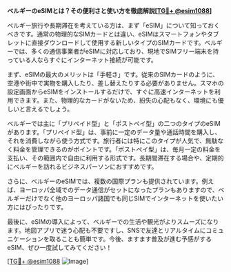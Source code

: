 **ベルギーのeSIMとは？その便利さと使い方を徹底解説[[TG💪+ @esim1088](https://t.me/s/esim1088)]**

ベルギー旅行や長期滞在を考えている方は、まず「eSIM」について知っておくべきです。通常の物理的なSIMカードとは違い、eSIMはスマートフォンやタブレットに直接ダウンロードして使用する新しいタイプのSIMカードです。ベルギーでは、多くの通信事業者がeSIMに対応しており、現地でSIMフリー端末を持っている人ならすぐにインターネット接続が可能です。

まず、eSIMの最大のメリットは「手軽さ」です。従来のSIMカードのように、空港や街中で実物を購入したり、差し替えたりする必要がありません。スマホの設定画面からeSIMをインストールするだけで、すぐに高速インターネットを利用できます。また、物理的なカードがないため、紛失の心配もなく、環境にも優しいと言えるでしょう。

ベルギーでは主に「プリペイド型」と「ポストペイ型」の二つのタイプのeSIMがあります。「プリペイド型」は、事前に一定のデータ量や通話時間を購入し、それを消費しながら使う方式です。旅行者には特にこのタイプが人気で、無駄なく料金を管理できるのがポイントです。「ポストペイ型」は、毎月一定の料金を支払い、その範囲内で自由に利用する形式です。長期間滞在する場合や、定期的にベルギーを訪れるビジネスパーソンにおすすめです。

さらに、ベルギーのeSIMでは、複数の国際プランも提供されています。例えば、ヨーロッパ全域でのデータ通信がセットになったプランもありますので、ベルギーだけでなく他のヨーロッパ諸国でも同じSIMでインターネットを使いたい方にはぴったりです。

最後に、eSIMの導入によって、ベルギーでの生活や観光がよりスムーズになります。地図アプリで迷う心配も不要ですし、SNSで友達とリアルタイムにコミュニケーションを取ることも簡単です。今後、ますます普及が進む予感がするeSIM、ぜひ一度試してみてください！

[[TG💪+ @esim1088](https://t.me/s/esim1088) ![Image](https://i.postimg.cc/Y0z9fWf4/image.png)]